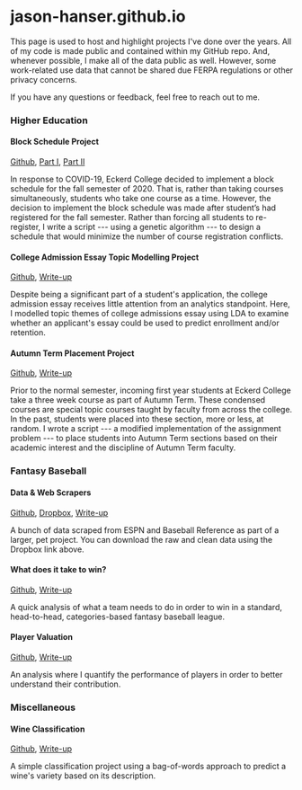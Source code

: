 # jason-hanser.github.io

This page is used to host and highlight projects I've done over the years. All of my code is made public and contained within my GitHub repo. And, whenever possible, I make all of the data public as well. However, some work-related use data that cannot be shared due FERPA regulations or other privacy concerns. 

If you have any questions or feedback, feel free to reach out to me. 


### Higher Education

#### Block Schedule Project

[Github](https://github.com/jason-hanser/block-schedule), [Part I](https://htmlpreview.github.io/?https://github.com/jason-hanser/block-schedule/blob/master/block-schedule-walkthrough-p1.html), [Part II](https://htmlpreview.github.io/?https://github.com/jason-hanser/block-schedule/blob/master/block-schedule-walkthrough-p2.html)

In response to COVID-19, Eckerd College decided to implement a block schedule for the fall semester of 2020. That is, rather than taking courses simultaneously, students who take one course as a time. However, the decision to implement the block schedule was made after student’s had registered for the fall semester. Rather than forcing all students to re-register, I write a script --- using a genetic algorithm --- to design a schedule that would minimize the number of course registration conflicts.


#### College Admission Essay Topic Modelling Project

[Github](https://github.com/jason-hanser/college-admission-essays), [Write-up](https://htmlpreview.github.io/?https://github.com/jason-hanser/college-admission-essays/blob/master/college-admission-essays.html)

Despite being a significant part of a student's application, the college admission essay receives little attention from an analytics standpoint. Here, I modelled topic themes of college admissions essay using LDA to examine whether an applicant's essay could be used to predict enrollment and/or retention. 


#### Autumn Term Placement Project

[Github](https://github.com/jason-hanser/at-placement-project), [Write-up](https://htmlpreview.github.io/?https://github.com/jason-hanser/at-placement-project/blob/master/at-placement-walkthrough.html)

Prior to the normal semester, incoming first year students at Eckerd College take a three week course as part of Autumn Term. These condensed courses are special topic courses taught by faculty from across the college. In the past, students were placed into these section, more or less, at random. I wrote a script --- a modified implementation of the assignment problem --- to place students into Autumn Term sections based on their academic interest and the discipline of Autumn Term faculty. 


### Fantasy Baseball

#### Data & Web Scrapers

[Github](https://github.com/jason-hanser/fantasy-baseball/tree/main/1%20-%20Scraping%20and%20Cleaning), [Dropbox](https://www.dropbox.com/sh/v3m6s84997jmkwq/AADTI3MCzcNeV8C4Qlu1lW7-a?dl=0), [Write-up](https://htmlpreview.github.io/?https://github.com/jason-hanser/fantasy-baseball/blob/main/1%20-%20Scraping%20and%20Cleaning/scraping-and-cleaning.html)

A bunch of data scraped from ESPN and Baseball Reference as part of a larger, pet project. You can download the raw and clean data using the Dropbox link above.

#### What does it take to win?

[Github](https://github.com/jason-hanser/fantasy-baseball/tree/main/2%20-%20What%20does%20it%20take%20to%20win), [Write-up](https://htmlpreview.github.io/?https://github.com/jason-hanser/fantasy-baseball/blob/main/2%20-%20What%20does%20it%20take%20to%20win/What-Does-it-Take-to-Win.html)

A quick analysis of what a team needs to do in order to win in a standard, head-to-head, categories-based fantasy baseball league. 

#### Player Valuation

[Github](https://github.com/jason-hanser/fantasy-baseball/tree/main/3%20-%20Player%20Valuation),
[Write-up](https://htmlpreview.github.io/?https://github.com/jason-hanser/fantasy-baseball/blob/main/3%20-%20Player%20Valuation/Player-Valuation.html)

An analysis where I quantify the performance of players in order to better understand their contribution. 

### Miscellaneous

#### Wine Classification

[Github](https://github.com/jason-hanser/Wine-Reviews), [Write-up](https://htmlpreview.github.io/?https://github.com/jason-hanser/Wine-Reviews/blob/master/Wine-Reviews.html)

A simple classification project using a bag-of-words approach to predict a wine's variety based on its description. 


